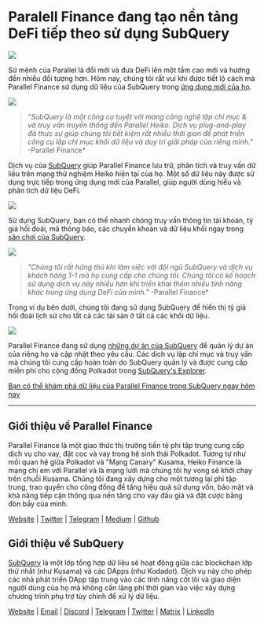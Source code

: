 # Paralell Finance đang tạo nền tảng DeFi tiếp theo sử dụng SubQuery

![](https://cdn-images-1.medium.com/max/1600/1*WcFjuL_ncmHpgzVhaXDUdg.png)

Sứ mệnh của Parallel là đổi mới và đưa DeFi lên một tầm cao mới và hướng đến nhiều đối tượng hơn. Hôm nay, chúng tôi rất vui khi được tiết lộ cách mà Parallel Finance sử dụng dữ liệu của SubQuery trong [ứng dụng mới của họ](https://testnet.parallel.fi/#/overview).

![](https://cdn-images-1.medium.com/max/1600/1*5Ru0mv1hq86BuBhGwsmoqQ.png)

> *"SubQuery là một công cụ tuyệt vời mang công nghệ lập chỉ mục & và truy vấn truyền thống đến Parallel Heiko. Dịch vụ plug-and-play đã thực sự giúp chúng tôi tiết kiệm rất nhiều thời gian để phát triển công cụ lập chỉ mục khối dữ liệu và duy trì giải pháp của riêng mình."* -Parallel Finance*

Dịch vụ của [SubQuery](https://subquery.network/) giúp Parallel Finance lưu trữ, phân tích và truy vấn dữ liệu trên mạng thử nghiệm Heiko hiện tại của họ. Một số dữ liệu này được sử dụng trực tiếp trong ứng dụng mới của Parallel, giúp người dùng hiểu và phân tích dữ liệu DeFi.

![](https://miro.medium.com/max/1200/1*Lmk8BvWg2YYTDZggHN82VQ.gif)

Sử dụng SubQuery, bạn có thể nhanh chóng truy vấn thông tin tài khoản, tỷ giá hối đoái, mã thông báo, các chuyển khoản và dữ liệu khối ngay trong [sân chơi của SubQuery](https://explorer.subquery.network/subquery/parallel-finance/parallel-finance).

![](https://cdn-images-1.medium.com/max/1600/1*FDRgez-G26x1DkWqCkORMQ.png)

> *"Chúng tôi rất hứng thú khi làm việc với đội ngũ SubQuery và dịch vụ khách hàng 1-1 mà họ cung cấp cho chúng tôi. Chúng tôi có kế hoạch sử dụng dịch vụ này nhiều hơn khi triển khai thêm nhiều tính năng khác trong ứng dụng DeFi của mình."* -Parallel Finance*

Trong ví dụ bên dưới, chúng tôi đang sử dụng SubQuery để hiển thị tỷ giá hối đoái lịch sử cho tất cả các tài sản ở tất cả các khối dữ liệu.

![](https://cdn-images-1.medium.com/max/1600/1*yctQKMNqdOnICNblJk9njw.png)

Parallel Finance đang sử dụng [những dự án của SubQuery](https://project.subquery.network/) để quản lý dự án của riêng họ và cập nhật theo yêu cầu. Các dịch vụ lập chỉ mục và truy vấn mà chúng tôi cung cấp hoàn toàn do SubQuery quản lý và được cung cấp miễn phí cho cộng đồng Polkadot trong [SubQuery's Explorer](https://explorer.subquery.network/).

[Bạn có thể khám phá dữ liệu của Parallel Finance trong SubQuery ngay hôm nay](https://explorer.subquery.network/subquery/parallel-finance/parallel-finance)

* * * * *

## Giới thiệu về Parallel Finance

Parallel Finance là một giao thức thị trường tiền tệ phi tập trung cung cấp dịch vụ cho vay, đặt cọc và vay trong hệ sinh thái Polkadot. Tương tự như mối quan hệ giữa Polkadot và "Mạng Canary" Kusama, Heiko Finance là mạng chị em với Parallel và là mạng lưới mà chúng tôi hy vọng sẽ khởi chạy trên chuỗi Kusama. Chúng tôi đang xây dựng cho một tương lai phi tập trung, trao quyền cho cộng đồng để tăng hiệu quả sử dụng vốn, bảo mật và khả năng tiếp cận thông qua nền tảng cho vay đấu giá và đặt cược bằng đòn bẩy của mình.

[Website](https://parallel.fi/) | [Twitter](https://twitter.com/ParallelFi) | [Telegram](https://t.me/parallelfi) | [Medium](https://parallelfinance.medium.com/) | [Github](https://github.com/parallel-finance/parallel-dapp/blob/master/parallel.gif)

## Giới thiệu về SubQuery

[SubQuery](https://subquery.network/) là một lớp tổng hợp dữ liệu sẽ hoạt động giữa các blockchain lớp thứ nhất (như Kusama) và các DApps (như Kodadot). Dịch vụ này cho phép các nhà phát triển DApp tập trung vào các tính năng cốt lõi và giao diện người dùng của họ mà không cần lãng phí thời gian vào việc xây dựng chương trình phụ trợ tùy chỉnh để xử lý dữ liệu.

[Website](https://subquery.network/) | [Email](mailto:hello@subquery.network) | [Discord](https://discord.com/invite/78zg8aBSMG) | [Telegram](https://t.me/subquerynetwork) | [Twitter](https://twitter.com/subquerynetwork) | [Matrix](https://matrix.to/#/#subquery:matrix.org) | [LinkedIn](https://www.linkedin.com/company/subquery)
